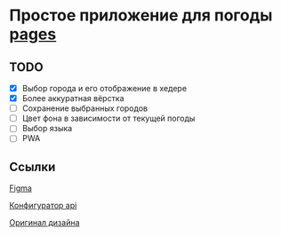 # Простое приложение для погоды [pages](https://inu255.github.io/weather/)

## TODO

- [x] Выбор города и его отображение в хедере
- [x] Более аккуратная вёрстка
- [ ] Сохранение выбранных городов
- [ ] Цвет фона в зависимости от текущей погоды
- [ ] Выбор языка
- [ ] PWA

## Ссылки

[Figma](https://www.figma.com/file/crZkkzzuNlM5eXyYzOblu3/Untitled?type=design&node-id=0-1&mode=design&t=9g0hA3eW0OQkrsbE-0)

[Конфигуратор api](https://open-meteo.com/en/docs#latitude=55.0415&longitude=82.9346&hourly=temperature_2m,relativehumidity_2m,apparent_temperature,visibility,windspeed_10m&daily=weathercode,temperature_2m_max,temperature_2m_min,apparent_temperature_max,apparent_temperature_min&current_weather=true&timezone=auto)

[Оригинал дизайна](https://dribbble.com/shots/20675054-Mobile-Weather-app)
